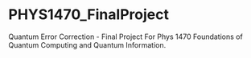 # PHYS1470_FinalProject
Quantum Error Correction - Final Project For Phys 1470 Foundations of Quantum Computing and Quantum Information. 
